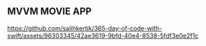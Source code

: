 ## MVVM MOVIE APP

https://github.com/salihkertik/365-day-of-code-with-swift/assets/96303345/42ae3619-9bfd-40e4-8538-5fdf3e0e2f1c
